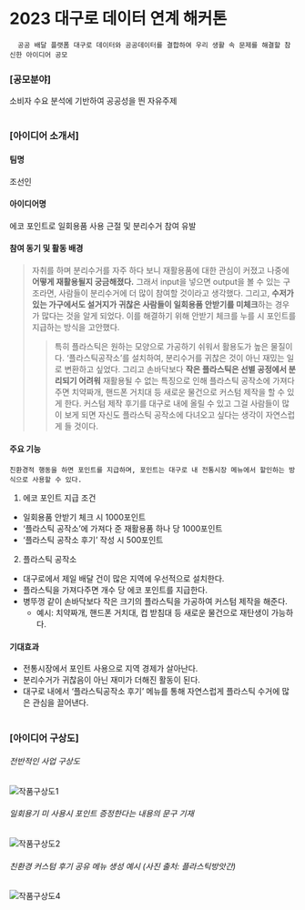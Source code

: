 # 2023 대구로 데이터 연계 해커톤



```
  공공 배달 플랫폼 대구로 데이터와 공공데이터를 결합하여 우리 생활 속 문제를 해결할 참신한 아이디어 공모
```


### [공모분야]
소비자 수요 분석에 기반하여 공공성을 띈 자유주제  
#
### [아이디어 소개서]
#### 팀명
조선인

#### 아이디어명
에코 포인트로 일회용품 사용 근절 및 분리수거 참여 유발

#### 참여 동기 및 활동 배경
> 자취를 하며 분리수거를 자주 하다 보니 재활용품에 대한 관심이 커졌고 나중에 **어떻게 재활용될지 궁금해졌다.** 그래서 input을 넣으면 output을 볼 수 있는 구조라면, 사람들이 분리수거에 더 많이 참여할 것이라고 생각했다.
그리고, **수저가 있는 가구에서도 설거지가 귀찮은 사람들이 일회용품 안받기를 미체크**하는 경우가 많다는 것을 알게 되었다. 이를 해결하기 위해 안받기 체크를 누를 시 포인트를 지급하는 방식을 고안했다.
> > 특히 플라스틱은 원하는 모양으로 가공하기 쉬워서 활용도가 높은 물질이다. ‘플라스틱공작소’를 설치하여, 분리수거를 귀찮은 것이 아닌 재밌는 일로 변환하고 싶었다. 그리고 손바닥보다 **작은 플라스틱은 선별 공정에서 분리되기 어려워** 재활용될 수 없는 특징으로 인해 플라스틱 공작소에 가져다 주면 치약짜개, 핸드폰 거치대 등 새로운 물건으로 커스텀 제작을 할 수 있게 한다. 커스텀 제작 후기를 대구로 내에 올릴 수 있고 그걸 사람들이 많이 보게 되면 자신도 플라스틱 공작소에 다녀오고 싶다는 생각이 자연스럽게 들 것이다. 

#### 주요 기능
```
친환경적 행동을 하면 포인트를 지급하며, 포인트는 대구로 내 전통시장 메뉴에서 할인하는 방식으로 사용할 수 있다.
```
1. 에코 포인트 지급 조건
  - 일회용품 안받기 체크 시 1000포인트
  - ‘플라스틱 공작소’에 가져다 준 재활용품 하나 당 1000포인트
  - ‘플라스틱 공작소 후기’ 작성 시 500포인트

2. 플라스틱 공작소
  - 대구로에서 제일 배달 건이 많은 지역에 우선적으로 설치한다.
  - 플라스틱을 가져다주면 개수 당 에코 포인트를 지급한다.
  - 병뚜껑 같이 손바닥보다 작은 크기의 플라스틱을 가공하여 커스텀 제작을 해준다.
    - 예시: 치약짜개, 핸드폰 거치대, 컵 받침대 등 새로운 물건으로 재탄생이 가능하다.

#### 기대효과
- 전통시장에서 포인트 사용으로 지역 경제가 살아난다.
- 분리수거가 귀찮음이 아닌 재미가 더해진 활동이 된다.
- 대구로 내에서 ‘플라스틱공작소 후기’ 메뉴를 통해 자연스럽게 플라스틱 수거에 많은 관심을 끌어낸다.
#
### [아이디어 구상도]

###### 전반적인 사업 구상도
![작품구상도1](https://user-images.githubusercontent.com/124009718/223705057-b754ade7-7bfa-4c3a-966b-a42371c1ab77.jpg)


###### 일회용기 미 사용시 포인트 증정한다는 내용의 문구 기재
![작품구상도2](https://user-images.githubusercontent.com/124009718/223705182-e4e6de96-b8df-43c2-9759-0fd0f10d0161.jpg)


###### 친환경 커스텀 후기 공유 메뉴 생성 예시 (사진 출처: 플라스틱방앗간)
![작품구상도4](https://user-images.githubusercontent.com/124009718/223705209-27df6709-7127-4489-a259-a5318775724a.jpg)

